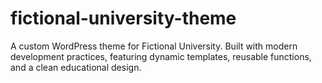 # fictional-university-theme
A custom WordPress theme for Fictional University. Built with modern development practices, featuring dynamic templates, reusable functions, and a clean educational design.
